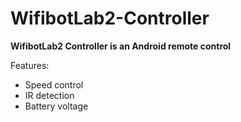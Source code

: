 WifibotLab2-Controller
=========================

**WifibotLab2 Controller is an Android remote control**

Features:

 * Speed control
 * IR detection
 * Battery voltage
